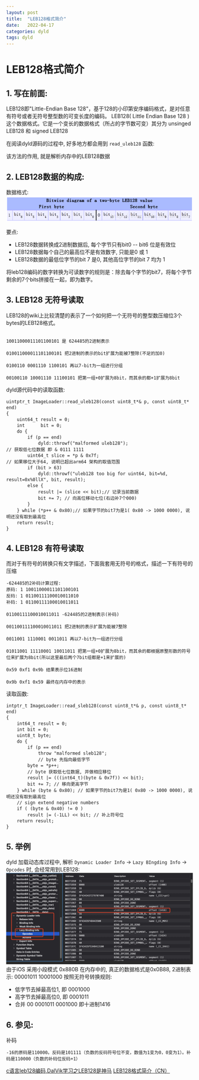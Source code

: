 ```yaml
---
layout: post
title:  "LEB128格式简介"
date:   2022-04-17 
categories: dyld
tags: dyld
---
```




# LEB128格式简介

## 1. 写在前面:
LEB128即"Little-Endian Base 128"，基于128的小印第安序编码格式，是对任意有符号或者无符号整型数的可变长度的编码。
 LEB128( Little Endian Base 128 ) 这个数据格式。它是一个变长的数据格式（所占的字节数可变）其分为 unsinged LEB128 和 signed LEB128 

在阅读dyld源码的过程中, 好多地方都会用到 `read_uleb128` 函数:

该方法的作用, 就是解析内存中的LEB128数据

## 2. LEB128数据的构成:
数据格式:
![LEB128](/images/2022/dyld/LEB128/leb128.png)

要点:
- LEB128数据转换成2进制数据后, 每个字节只有bit0 -- bit6 位是有效位
- LEB128数据每个自己的最高位不是有效数字, 只能是0 或 1
- LEB128数据的最低位字节的bit 7 是0, 其他高位字节的bit 7 均为 1

将leb128编码的数字转换为可读数字的规则是：除去每个字节的bit7，将每个字节剩余的7个bits拼接在一起，即为数字。

## 3. LEB128 无符号读取
LEB128的wiki上比较清楚的表示了一个如何把一个无符号的整型数压缩位3个bytes的LEB128格式。
```

10011000011101100101 是 624485的2进制表示

010011000011101100101 把2进制的表示的bit扩展为能被7整除(不足的加0)

0100110 0001110 1100101 再以7-bit为一组进行分组

00100110 10001110 11100101 把第一组+0扩展为8bit，而其余的都+1扩展为8bit
```
dyld源代码中的读取函数:
```
uintptr_t ImageLoader::read_uleb128(const uint8_t*& p, const uint8_t* end)
{
	uint64_t result = 0;
	int		 bit = 0;
	do {
		if (p == end)
			dyld::throwf("malformed uleb128");
// 获取低七位数据 即 & 0111 1111
		uint64_t slice = *p & 0x7f;
// 如果移位大于64, 说明已超出arm64 架构的取值范围
		if (bit > 63)
			dyld::throwf("uleb128 too big for uint64, bit=%d, result=0x%0llX", bit, result);
		else {
			result |= (slice << bit);// 记录当前数据
			bit += 7; // 向高位移动七位(右边补7个000)
		}
	} while (*p++ & 0x80);// 如果字节的bit7为是1( 0x80 -> 1000 0000), 说明还没有取到最高位
	return result;
}
```
## 4. LEB128 有符号读取
而对于有符号的转换只有文字描述，下面我套用无符号的格式，描述一下有符号的压缩
```
-624485的2补码计算过程:
原码: 1 10011000011101100101 
反码: 1 01100111100010011010 
补码: 1 01100111100010011011  

01100111100010011011 -624485的2进制表示(补码)

001100111100010011011 把2进制的表示扩展为能被7整除

0011001 1110001 0011011 再以7-bit为一组进行分组

01011001 11110001 10011011 把第一组+0扩展为8bit，而其余的都根据原整形数的符号位来扩展为8bit(所以这里最后两个7bit组都是+1来扩展的)

0x59 0xf1 0x9b 结果表示位16进制

0x9b 0xf1 0x59 最终在内存中的表示
```

读取函数:
```
intptr_t ImageLoader::read_sleb128(const uint8_t*& p, const uint8_t* end)
{
	int64_t result = 0;
	int bit = 0;
	uint8_t byte;
	do {
		if (p == end)
			throw "malformed sleb128";
			// byte 先指向最低字节
		byte = *p++;
		// byte 获取低七位数据, 并做相应移位
		result |= (((int64_t)(byte & 0x7f)) << bit);
		bit += 7; // 移向更高字节
	} while (byte & 0x80); // 如果字节的bit7为是1( 0x80 -> 1000 0000), 说明还没有取到最高位
	// sign extend negative numbers
	if ( (byte & 0x40) != 0 ) 
		result |= (-1LL) << bit; // 补上符号位
	return result;
}
```
## 5. 举例
dyld 加载动态库过程中, 解析 `Dynamic Loader Info` -> `Lazy BIngding Info` -> `Opcodes` 时, 会经常用到LEB128:
![LEB128](/images/2022/dyld/LEB128/example.jpg)
由于iOS 采用小段模式 0x880B 在内存中的, 真正的数据格式是0x0B88, 2进制表示:
00001011 10001000
按照无符号转换规则:
 - 低字节去掉最高位1, 即 0001000
 - 高字节去掉最高位0, 即 0001011
 - 合并 00 0001011 0001000 即十进制1416

## 6. 参见:
补码
```
-16的原码是110000。反码是101111（负数的反码符号位不变，数值为1变为0，0变为1）。补码是110000（负数的补码位反码+1）
```
[c语言leb128编码,DalVik学习之LEB128是神马](https://blog.csdn.net/weixin_32098487/article/details/117174226)
[LEB128格式简介（CN）](https://blog.csdn.net/new_abc/article/details/36412081)